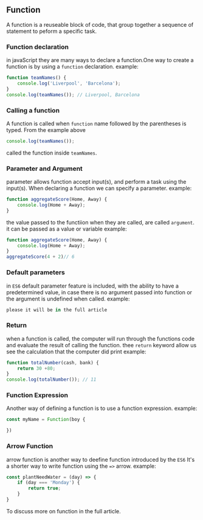 ## Function
A function is a reuseable block of code, that group together a sequence of statement to peform a specific task.
### Function declaration
in javaScript they are many ways to declare a function.One way to create a function is by using a `function` declaration. example:

```js
function teamNames() {
    console.log('Liverpool', 'Barcelona');
}
console.log(teamNames()); // Liverpool, Barcelona
```
### Calling a function
A function is called when `function` name followed by the parentheses is typed. From the example above

```js
console.log(teamNames());
```
called the function inside `teamNames`.

### Parameter and Argument
parameter allows function accept input(s), and perform a task using the input(s). When declaring a function we can specify a parameter. example:

```js
function aggregateScore(Home, Away) {
    console.log(Home + Away);
}
```
the value passed to the functiion when they are called, are called `argument`. it can be passed as a value or variable example:

```js
function aggregateScore(Home, Away) {
    console.log(Home + Away);
}
aggregateScore(4 + 2)// 6
```

### Default parameters
in `ES6` default parameter feature is included, with the ability to have a predetermined value, in case  there is no argument passed into function or the argument is undefined when called. example:

```js
please it will be in the full article
```
### Return
when a function is called, the computer will run through the functions code and evaluate the result of calling the function. thee `return` keyword allow us see the calculation that the computer did print example:

```js 
function totalNumber(cash, bank) {
    return 30 +80;
}
console.log(totalNumber()); // 11
```

### Function Expression
 Another way of defining a function is to use a function expression. example:
 
 ```js
 const myName = Function(boy {

 })
  ```

  ### Arrow Function
  arrow function is another way to deefine function introduced by the `ES6` It's a shorter way to write function using the `=>` arrow. example:

  ```js
  const plantNeedWater = (day) => {
      if (day === 'Monday') {
          return true;
      }
  }
```

To discuss more on function in the full article.

